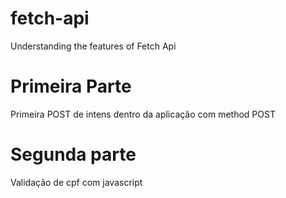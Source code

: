 # fetch-api


Understanding the features of Fetch Api


# Primeira Parte

Primeira POST de intens dentro da aplicação com method POST

# Segunda parte

Validação de cpf com javascript


